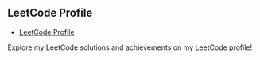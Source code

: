 ## LeetCode Profile

- [LeetCode Profile](https://leetcode.com/coderfreeze/)

Explore my LeetCode solutions and achievements on my LeetCode profile!
